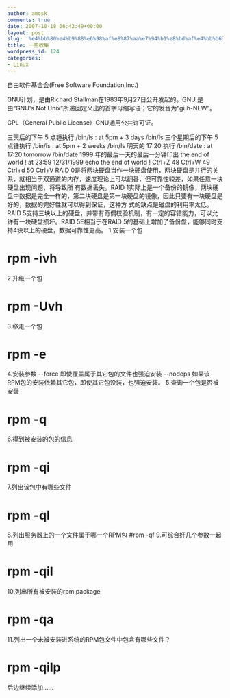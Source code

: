 ```yaml
---
author: amosk
comments: true
date: 2007-10-18 06:42:49+00:00
layout: post
slug: '%e4%bb%80%e4%b9%88%e6%98%af%e8%87%aa%e7%94%b1%e8%bd%af%e4%bb%b6%e5%9f%ba%e9%87%91%e4%bc%9afsf'
title: 一些收集
wordpress_id: 124
categories:
- Linux
---
```


自由软件基金会(Free Software Foundation,Inc.)

GNU计划，是由Richard Stallman在1983年9月27日公开发起的。GNU 是由“GNU's Not Unix”所递回定义出的首字母缩写语；它的发音为“guh-NEW”。

GPL（General Public License）GNU通用公共许可证。

三天后的下午 5 点锺执行 /bin/ls :<!-- more -->
at 5pm + 3 days /bin/ls
三个星期后的下午 5 点锺执行 /bin/ls :
at 5pm + 2 weeks /bin/ls
明天的 17:20 执行 /bin/date :
at 17:20 tomorrow /bin/date
1999 年的最后一天的最后一分钟印出 the end of world !
at 23:59  12/31/1999 echo the end of world !
Ctrl+Z
48 Ctrl+W
49 Ctrl+d
50 Ctrl+V
RAID 0是将两块硬盘当作一块硬盘使用，两块硬盘是并行的关系，就相当于双通道的内存，速度理论上可以翻番，但可靠性较差，如果任意一块硬盘出现问题，将导致所 有数据丢失。RAID 1实际上是一个备份的镜像，两块硬盘中数据是完全一样的，第二块硬盘是第一块硬盘的镜像，因此只要有一块硬盘是好的，数据的完好性就可以得到保证，这种方 式的缺点是磁盘的利用率太低。RAID 5支持三块以上的硬盘，并带有奇偶校验机制，有一定的容错能力，可以允许有一块硬盘损坏。RAID 5E相当于在RAID 5的基础上增加了备份盘，能够同时支持4块以上的硬盘，数据可靠性更高。
1.安装一个包
# rpm -ivh
2.升级一个包
# rpm -Uvh
3.移走一个包
# rpm -e
4.安装参数
--force 即使覆盖属于其它包的文件也强迫安装
--nodeps 如果该RPM包的安装依赖其它包，即使其它包没装，也强迫安装。
5.查询一个包是否被安装
# rpm -q
6.得到被安装的包的信息
# rpm -qi
7.列出该包中有哪些文件
# rpm -ql
8.列出服务器上的一个文件属于哪一个RPM包
#rpm -qf
9.可综合好几个参数一起用
# rpm -qil
10.列出所有被安装的rpm package
# rpm -qa
11.列出一个未被安装进系统的RPM包文件中包含有哪些文件？
# rpm -qilp

后边继续添加……
